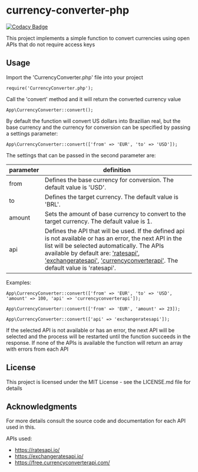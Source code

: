 # currency-converter-php

[![Codacy Badge](https://api.codacy.com/project/badge/Grade/3264ccf4e75344c6954358c33b361edc)](https://app.codacy.com/app/jeanvcastro/currency-converter-php?utm_source=github.com&utm_medium=referral&utm_content=jeanvcastro/currency-converter-php&utm_campaign=Badge_Grade_Settings)

This project implements a simple function to convert currencies using open APIs that do not require access keys

## Usage

Import the 'CurrencyConverter.php' file into your project

    require('CurrencyConverter.php'); 

Call the 'convert' method and it will return the converted currency value

    App\CurrencyConverter::convert();

By default the function will convert US dollars into Brazilian real, but the base currency and the currency for conversion can be specified by passing a settings parameter:

    App\CurrencyConverter::convert(['from' => 'EUR', 'to' => 'USD']);

The settings that can be passed in the second parameter are:

| parameter | definition                                                                                                                                                                                                                                                                                                                                                                     |
| --------- | ------------------------------------------------------------------------------------------------------------------------------------------------------------------------------------------------------------------------------------------------------------------------------------------------------------------------------------------------------------------------------ |
| from      | Defines the base currency for conversion. The default value is 'USD'.                                                                                                                                                                                                                                                                                                          |
| to        | Defines the target currency. The default value is 'BRL'.                                                                                                                                                                                                                                                                                                                       |
| amount    | Sets the amount of base currency to convert to the target currency. The default value is 1.                                                                                                                                                                                                                                                                                    |
| api       | Defines the API that will be used. If the defined api is not available or has an error, the next API in the list will be selected automatically. The APIs available by default are: ['ratesapi'](https://ratesapi.io/), ['exchangeratesapi'](https://exchangeratesapi.io/), ['currencyconverterapi'](https://free.currencyconverterapi.com/). The default value is 'ratesapi'. |

Examples:

    App\CurrencyConverter::convert(['from' => 'EUR', 'to' => 'USD', 'amount' => 100, 'api' => 'currencyconverterapi']);

    App\CurrencyConverter::convert(['from' => 'EUR', 'amount' => 23]);

    App\CurrencyConverter::convert(['api' => 'exchangeratesapi']);

If the selected API is not available or has an error, the next API will be selected and the process will be restarted until the function succeeds in the response. If none of the APIs is available the function will return an array with errors from each API

## License

This project is licensed under the MIT License - see the LICENSE.md file for details

## Acknowledgments

For more details consult the source code and documentation for each API used in this.

APIs used:

-   <https://ratesapi.io/>
-   <https://exchangeratesapi.io/>
-   <https://free.currencyconverterapi.com/>
